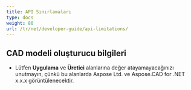 ```yaml
---
title: API Sınırlamaları
type: docs
weight: 80
url: /tr/net/developer-guide/api-limitations/
---
```


## **CAD modeli oluşturucu bilgileri**
- Lütfen **Uygulama** ve **Üretici** alanlarına değer atayamayacağınızı unutmayın, çünkü bu alanlarda Aspose Ltd. ve Aspose.CAD for .NET x.x.x görüntülenecektir.
